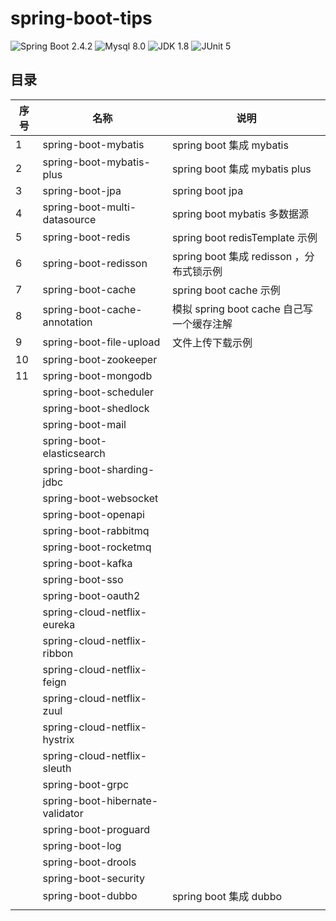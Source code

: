 # spring-boot-tips
![Spring Boot 2.4.2](https://img.shields.io/badge/Spring%20Boot-2.4.2-brightgreen)
![Mysql 8.0](https://img.shields.io/badge/MySQL-8.0-blue)
![JDK 1.8](https://img.shields.io/badge/JDK-8-orange)
![JUnit 5](https://img.shields.io/badge/JUnit-5-green)

## 目录

| 序号 | 名称                         			| 说明                                     |
| ---- | -------------------------------------- | ---------------------------------------- |
| 1    | spring-boot-mybatis          			| spring boot 集成 mybatis                 |
| 2    | spring-boot-mybatis-plus     			| spring boot 集成 mybatis plus            |
| 3    | spring-boot-jpa              			| spring boot jpa                          |
| 4    | spring-boot-multi-datasource 			| spring boot mybatis 多数据源             |
| 5    | spring-boot-redis            			| spring boot redisTemplate 示例           |
| 6    | spring-boot-redisson         			| spring boot 集成 redisson ，分布式锁示例 |
| 7    | spring-boot-cache            			| spring boot cache 示例 				   |
| 8    | spring-boot-cache-annotation  			| 模拟 spring boot cache 自己写一个缓存注解|
| 9    | spring-boot-file-upload    			| 文件上传下载示例						   |
| 10   | spring-boot-zookeeper        			|                                          |
| 11   | spring-boot-mongodb          			|                                          |
|      | spring-boot-scheduler        			|                                          |
|      | spring-boot-shedlock         			|                                          |
|      | spring-boot-mail	          			|                                          |
|      | spring-boot-elasticsearch    			|                                          |
|      | spring-boot-sharding-jdbc    			|                                          |
|      | spring-boot-websocket        			|                                          |
|      | spring-boot-openapi          			|                                          |
|      | spring-boot-rabbitmq         			|                                          |
|      | spring-boot-rocketmq         			|                                          |
|      | spring-boot-kafka            			|                                          |
|      | spring-boot-sso              			|                                          |
|      | spring-boot-oauth2           			|                                          |
|      | spring-cloud-netflix-eureka  			|                                          |
|      | spring-cloud-netflix-ribbon  			|                                          |
|      | spring-cloud-netflix-feign   			|                                          |
|      | spring-cloud-netflix-zuul    			|                                          |
|      | spring-cloud-netflix-hystrix 			|                                          |
|      | spring-cloud-netflix-sleuth  			|                                          |
|      | spring-boot-grpc             			|                                          |
|      | spring-boot-hibernate-validator        |                                          |
|      | spring-boot-proguard         			|                                          |
|      | spring-boot-log        	  			|                                          |
|      | spring-boot-drools           			|                                          |
|      | spring-boot-security         			|                                          |
|      | spring-boot-dubbo            			| spring boot 集成 dubbo |
|      |  						      			|                                          |





















